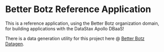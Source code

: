 # Better Botz Reference Application

This is a reference application, using the Better Botz organization domain, for building applications with the DataStax Apollo DBaaS!

There is a data generation utility for this project here @ [Better Botz Datagen](https://github.com/riptano/better-botz-datagen).
